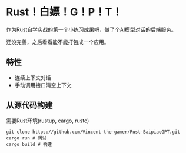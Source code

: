# Rust！白嫖！G！P！T！
作为Rust自学实战的第一个小练习成果吧，做了个AI模型对话的后端服务。

还没完善，之后看看能不能打包成一个应用。

## 特性
* 连续上下文对话
* 手动调用接口清空上下文

## 从源代码构建
需要Rust环境(rustup, cargo, rustc)

~~~shell
git clone https://github.com/Vincent-the-gamer/Rust-BaipiaoGPT.git
cargo run # 调试
cargo build # 构建
~~~